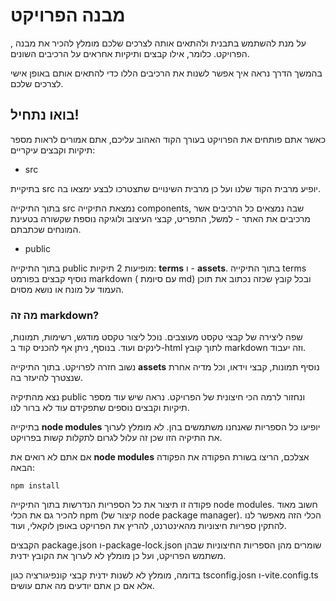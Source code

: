 # מבנה הפרויקט 

על מנת להשתמש בתבנית ולהתאים אותה לצרכים שלכם מומלץ להכיר את מבנה , הפרויקט. כלומר, אילו קבצים ותיקיות אחראים על הרכיבים השונים. 

בהמשך הדרך נראה איך אפשר לשנות את הרכיבים הללו כדי להתאים אותם באופן אישי לצרכים שלכם.

## בואו נתחיל!
כאשר אתם פותחים את הפרויקט בעורך הקוד האהוב עליכם, אתם אמורים לראות מספר תיקיות וקבצים עיקריים:

* src

בתיקיית src יופיע מרבית הקוד שלנו ועל כן מרבית השינויים שתצטרכו לבצע ימצאו בה.

בתוך התיקייה  src נמצאת התיקייה components, 
שבה נמצאים כל הרכיבים אשר מרכיבים את האתר - למשל, התפריט, קבצי העיצוב ולוגיקה נוספת שקשורה בטעינת המונחים שכתבתם.

* public

בתוך התיקייה public מופיעות 2 תיקיות: **terms** ו - **assets**. 
בתוך התיקייה terms נוסיף קבצים בפורמט markdown ( עם סיומת md) ובכל קובץ שכזה נכתוב את תוכן העמוד על מונח או נושא מסוים.

### מה זה markdown?
 שפה ליצירה של קבצי טקסט מעוצבים. נוכל ליצור טקסט מודגש, רשימות, תמונות, לינקים ועוד.
בנוסף, ניתן אף להכניס קוד ב-html לתוך קובץ markdown וזה יעבוד.


נשוב חזרה לפרויקט. בתוך התיקייה 
**assets** נוסיף תמונות, קבצי וידאו, וכל מדיה אחרת שנצטרך להיעזר בה.

נצא מהתיקיה public ונחזור לרמה הכי חיצונית של הפרויקט. נראה שיש עוד מספר תיקיות וקבצים נוספים שתפקידם עוד לא ברור לנו.

בתיקייה **node modules** יופיעו כל הספריות שאנחנו משתמשים בהן. לא מומלץ לערוך את התיקיה הזו שכן זה עלול לגרום לתקלות קשות בפרויקט.

אם אתם לא רואים את **node modules** אצלכם, הריצו בשורת הפקודה את הפקודה הבאה:

```
npm install
```

פקודה זו תיצור את כל הספריות הנדרשות בתוך התיקייה node modules.
חשוב מאוד להכיר גם את הכלי npm (קיצור של node package manager).
  הכלי הזה מאפשר לנו להתקין ספריות חיצוניות מהאינטרנט, להריץ את הפרויקט באופן לוקאלי, ועוד.

  הקבצים package.json ו-package-lock.json שומרים מהן הספריות החיצוניות שבהן משתמש הפרויקט, ועל כן מומלץ לא לערוך את הקובץ ידנית.

  בדומה, מומלץ לא לשנות ידנית קבצי קונפיגורציה כגון tsconfig.josn ו-vite.config.ts אלא אם כן אתם יודעים מה אתם עושים.
